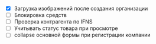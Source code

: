 * [x] Загрузка изображений после создания организации
* [ ] Блокировка средств
* [ ] Проверка контрагента по IFNS
* [ ] Учитывать статус товара при просмотре
* [ ] collapse основной формы при регистрации компании
